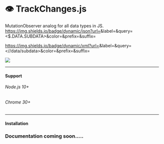 # 👁️‍ TrackChanges.js 

MutationObserver analog for all data types in JS.
https://img.shields.io/badge/dynamic/json?url=<URL>&label=<LABEL>&query=<$.DATA.SUBDATA>&color=<COLOR>&prefix=<PREFIX>&suffix=<SUFFIX>

https://img.shields.io/badge/dynamic/xml?url=<URL>&label=<LABEL>&query=<//data/subdata>&color=<COLOR>&prefix=<PREFIX>&suffix=<SUFFIX>

![](https://img.shields.io/badge/dynamic/yaml?url=<URL>&label=<LABEL>&query=<$.DATA.SUBDATA>&color=<COLOR>&prefix=<PREFIX>&suffix=<SUFFIX>)
 ******
#### Support
###### Node.js 10+
###### Chrome 30+
 ******
#### Installation

### Documentation coming soon.....
